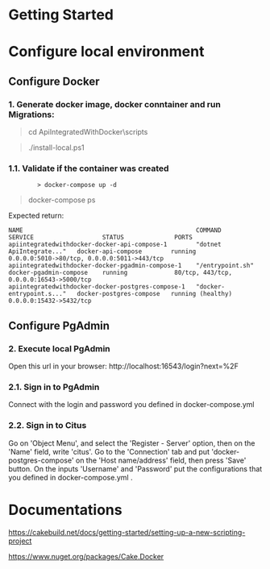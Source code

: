 # Getting Started


# Configure local environment

## Configure Docker
### 1. Generate docker image, docker conntainer and run Migrations:

> cd ApiIntegratedWithDocker\scripts

> ./install-local.ps1

###		1.1. Validate if the container was created

            > docker-compose up -d

> docker-compose ps

Expected return:

```
NAME                                                COMMAND                  SERVICE                   STATUS              PORTS
apiintegratedwithdocker-docker-api-compose-1        "dotnet ApiIntegrate..."   docker-api-compose        running             0.0.0.0:5010->80/tcp, 0.0.0.0:5011->443/tcp
apiintegratedwithdocker-docker-pgadmin-compose-1    "/entrypoint.sh"         docker-pgadmin-compose    running             80/tcp, 443/tcp, 0.0.0.0:16543->5000/tcp
apiintegratedwithdocker-docker-postgres-compose-1   "docker-entrypoint.s..."   docker-postgres-compose   running (healthy)   0.0.0.0:15432->5432/tcp
```


## Configure PgAdmin
### 2. Execute local PgAdmin

Open this url in your browser: http://localhost:16543/login?next=%2F

###		2.1. Sign in to PgAdmin

Connect with the login and password you defined in docker-compose.yml

###		    2.2. Sign in to Citus

Go on 'Object Menu', and select the 'Register - Server' option, then on the 'Name' field, write 'citus'.
Go to the 'Connection' tab and put 'docker-postgres-compose' on the 'Host name/address' field, then press 'Save' button.
On the inputs 'Username' and 'Password' put the configurations that you defined in docker-compose.yml .


# Documentations

https://cakebuild.net/docs/getting-started/setting-up-a-new-scripting-project

https://www.nuget.org/packages/Cake.Docker